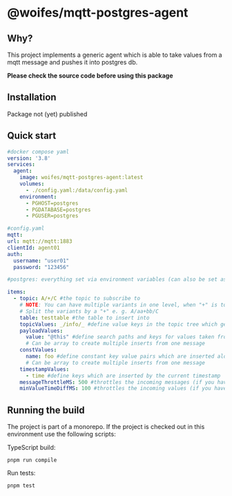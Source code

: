 # @woifes/mqtt-postgres-agent

## Why?
This project implements a generic agent which is able to take values from a mqtt message and pushes it into postgres db.

**Please check the source code before using this package**

## Installation
Package not (yet) published

## Quick start
```yaml
#docker compose yaml
version: '3.8'
services:
  agent:
    image: woifes/mqtt-postgres-agent:latest
    volumes:
      - ./config.yaml:/data/config.yaml
    environment:
      - PGHOST=postgres
      - PGDATABASE=postgres
      - PGUSER=postgres
```
```yaml
#config.yaml
mqtt:
url: mqtt://mqtt:1883
clientId: agent01
auth:
  username: "user01"
  password: "123456"

#postgres: everything set via environment variables (can also be set as yaml)

items:
  - topic: A/+/C #the topic to subscribe to
    # NOTE: You can have multiple variants in one level, when "+" is to much to subscribe to.
    # Split the variants by a "+" e. g. A/aa+bb/C
    table: testtable #the table to insert into
    topicValues: _/info/_ #define value keys in the topic tree which get inserted too
    payloadValues:
      value: "@this" #define search paths and keys for values taken from the message payload.
      # Can be array to create multiple inserts from one message
    constValues:
      name: foo #define constant key value pairs which are inserted along the other values
      # Can be array to create multiple inserts from one message
    timestampValues:
      - time #define keys which are inserted by the current timestamp
    messageThrottleMS: 500 #throttles the incoming messages (if you have wildcards in the topic they share the throttle time)
    minValueTimeDiffMS: 100 #throttles the incoming values (if you have wildcards in the topic, each topic has its individual time)
```

## Running the build

The project is part of a monorepo. If the project is checked out in this environment use the following scripts:

TypeScript build:

```shell
pnpm run compile
```

Run tests:

```shell
pnpm test
```
